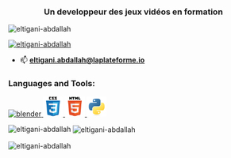 <h3 align="center">Un developpeur des jeux vidéos en formation</h3>

<p align="left"> <img src="https://komarev.com/ghpvc/?username=eltigani-abdallah&label=Profile%20views&color=0e75b6&style=flat" alt="eltigani-abdallah" /> </p>

<p align="left"> <a href="https://github.com/ryo-ma/github-profile-trophy"><img src="https://github-profile-trophy.vercel.app/?username=eltigani-abdallah" alt="eltigani-abdallah" /></a> </p>

- 📫 **eltigani.abdallah@laplateforme.io**



<h3 align="left">Languages and Tools:</h3>
<p align="left"> <a href="https://www.blender.org/" target="_blank" rel="noreferrer"> <img src="https://download.blender.org/branding/community/blender_community_badge_white.svg" alt="blender" width="40" height="40"/> </a> <a href="https://www.w3schools.com/css/" target="_blank" rel="noreferrer"> <img src="https://raw.githubusercontent.com/devicons/devicon/master/icons/css3/css3-original-wordmark.svg" alt="css3" width="40" height="40"/> </a> <a href="https://www.w3.org/html/" target="_blank" rel="noreferrer"> <img src="https://raw.githubusercontent.com/devicons/devicon/master/icons/html5/html5-original-wordmark.svg" alt="html5" width="40" height="40"/> </a> <a href="https://www.python.org" target="_blank" rel="noreferrer"> <img src="https://raw.githubusercontent.com/devicons/devicon/master/icons/python/python-original.svg" alt="python" width="40" height="40"/> </a> </p>

<p><img align="left" src="https://github-readme-stats.vercel.app/api/top-langs?username=eltigani-abdallah&show_icons=true&locale=en&layout=compact" alt="eltigani-abdallah" /></p>

<p>&nbsp;<img align="center" src="https://github-readme-stats.vercel.app/api?username=eltigani-abdallah&show_icons=true&locale=en" alt="eltigani-abdallah" /></p>

<p><img align="center" src="https://github-readme-streak-stats.herokuapp.com/?user=eltigani-abdallah&" alt="eltigani-abdallah" /></p>
